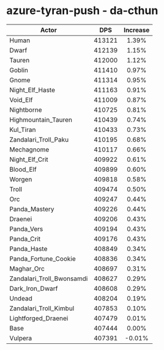 # azure-tyran-push - da-cthun
| Actor | DPS | Increase |
|---|:---:|:---:|
|Human|413121|1.39%|
|Dwarf|412139|1.15%|
|Tauren|412000|1.12%|
|Goblin|411410|0.97%|
|Gnome|411314|0.95%|
|Night_Elf_Haste|411163|0.91%|
|Void_Elf|411009|0.87%|
|Nightborne|410725|0.81%|
|Highmountain_Tauren|410439|0.74%|
|Kul_Tiran|410433|0.73%|
|Zandalari_Troll_Paku|410195|0.68%|
|Mechagnome|410117|0.66%|
|Night_Elf_Crit|409922|0.61%|
|Blood_Elf|409899|0.60%|
|Worgen|409818|0.58%|
|Troll|409474|0.50%|
|Orc|409247|0.44%|
|Panda_Mastery|409226|0.44%|
|Draenei|409206|0.43%|
|Panda_Vers|409194|0.43%|
|Panda_Crit|409176|0.43%|
|Panda_Haste|408849|0.34%|
|Panda_Fortune_Cookie|408836|0.34%|
|Maghar_Orc|408697|0.31%|
|Zandalari_Troll_Bwonsamdi|408627|0.29%|
|Dark_Iron_Dwarf|408608|0.29%|
|Undead|408204|0.19%|
|Zandalari_Troll_Kimbul|407853|0.10%|
|Lightforged_Draenei|407479|0.01%|
|Base|407444|0.00%|
|Vulpera|407391|-0.01%|

